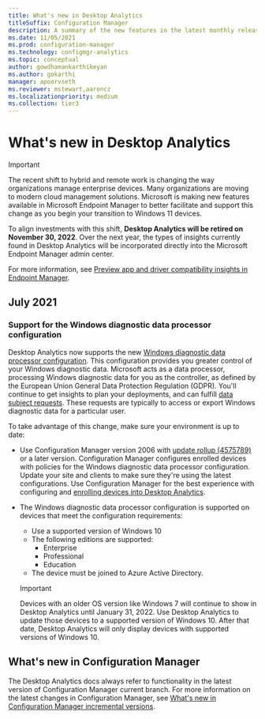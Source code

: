 ```yaml
---
title: What's new in Desktop Analytics
titleSuffix: Configuration Manager
description: A summary of the new features in the latest monthly release of the Desktop Analytics cloud service.
ms.date: 11/05/2021
ms.prod: configuration-manager
ms.technology: configmgr-analytics
ms.topic: conceptual
author: gowdhamankarthikeyan
ms.author: gokarthi
manager: apoorvseth
ms.reviewer: mstewart,aaroncz 
ms.localizationpriority: medium
ms.collection: tier3
---
```


# What's new in Desktop Analytics

> [!IMPORTANT]
> The recent shift to hybrid and remote work is changing the way organizations manage enterprise devices. Many organizations are moving to modern cloud management solutions. Microsoft is making new features available in Microsoft Endpoint Manager to better facilitate and support this change as you begin your transition to Windows 11 devices.
>
> To align investments with this shift, **Desktop Analytics will be retired on November 30, 2022**. Over the next year, the types of insights currently found in Desktop Analytics will be incorporated directly into the Microsoft Endpoint Manager admin center.<!-- 10946169 -->
>
> For more information, see [Preview app and driver compatibility insights in Endpoint Manager](https://techcommunity.microsoft.com/t5/windows-it-pro-blog/preview-app-and-driver-compatibility-insights-in-endpoint/ba-p/3482136).

## July 2021

### Support for the Windows diagnostic data processor configuration

<!-- 10220671 -->

Desktop Analytics now supports the new [Windows diagnostic data processor configuration](/windows/privacy/changes-to-windows-diagnostic-data-collection#new-windows-diagnostic-data-processor-configuration). This configuration provides you greater control of your Windows diagnostic data. Microsoft acts as a data processor, processing Windows diagnostic data for you as the controller, as defined by the European Union General Data Protection Regulation (GDPR). You'll continue to get insights to plan your deployments, and can fulfill [data subject requests](/windows/privacy/windows-10-and-privacy-compliance#3-the-process-for-exercising-data-subject-rights). These requests are typically to access or export Windows diagnostic data for a particular user.

To take advantage of this change, make sure your environment is up to date:

- Use Configuration Manager version 2006 with [update rollup (4575789)](https://support.microsoft.com/topic/revised-update-rollup-for-microsoft-endpoint-configuration-manager-current-branch-version-2006-5861b9ee-9257-a15c-723e-c60110ce0c85) or a later version. Configuration Manager configures enrolled devices with policies for the Windows diagnostic data processor configuration. Update your site and clients to make sure they're using the latest configurations. Use Configuration Manager for the best experience with configuring and [enrolling devices into Desktop Analytics](enroll-devices.md#device-enrollment).

- The Windows diagnostic data processor configuration is supported on devices that meet the configuration requirements:
  - Use a supported version of Windows 10
  - The following editions are supported:
    - Enterprise
    - Professional
    - Education
  - The device must be joined to Azure Active Directory.

  > [!IMPORTANT]
  > Devices with an older OS version like Windows 7 will continue to show in Desktop Analytics until January 31, 2022. Use Desktop Analytics to update those devices to a supported version of Windows 10. After that date, Desktop Analytics will only display devices with supported versions of Windows 10.

## What's new in Configuration Manager

The Desktop Analytics docs always refer to functionality in the latest version of Configuration Manager current branch. For more information on the latest changes in Configuration Manager, see [What's new in Configuration Manager incremental versions](../core/plan-design/changes/whats-new-incremental-versions.md).
